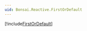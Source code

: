 ```yaml
---
uid: Bonsai.Reactive.FirstOrDefault
---
```


[!include[FirstOrDefault](~/articles/reactive-firstordefault.md)]